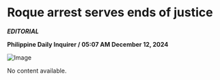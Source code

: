 # Roque arrest serves ends of justice

***EDITORIAL***

****Philippine Daily Inquirer / 05:07 AM December 12, 2024****

![Image](https://opinion.inquirer.net/files/2024/12/editorial20241212.png)


No content available.